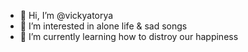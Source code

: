 - 👋 Hi, I’m @vickyatorya
- 👀 I’m interested in alone life & sad songs
- 🌱 I’m currently learning how to distroy our happiness

<!---
vickyatorya/vickyatorya is a ✨ special ✨ repository because its `README.md` (this file) appears on your GitHub profile.
You can click the Preview link to take a look at your changes.
--->
